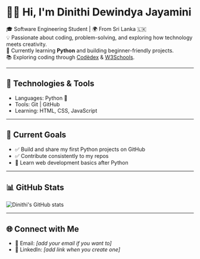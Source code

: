 # 👩‍💻 Hi, I'm Dinithi Dewindya Jayamini  

🎓 Software Engineering Student | 🌍 From Sri Lanka 🇱🇰  
💡 Passionate about coding, problem-solving, and exploring how technology meets creativity.  
🚀 Currently learning **Python** and building beginner-friendly projects.  
📚 Exploring coding through [Codèdex](https://www.codedex.io) & [W3Schools](https://www.w3schools.com/python/).  

---

## 🔧 Technologies & Tools
- Languages: Python 🐍  
- Tools: Git | GitHub  
- Learning: HTML, CSS, JavaScript  

---

## 📌 Current Goals
- ✅ Build and share my first Python projects on GitHub  
- ✅ Contribute consistently to my repos  
- 🚀 Learn web development basics after Python  

---

## 📊 GitHub Stats
![Dinithi's GitHub stats](https://github-readme-stats.vercel.app/api?username=dinijay04&show_icons=true&theme=radical)  

---

## 🌐 Connect with Me
- 📩 Email: *[add your email if you want to]*  
- 💼 LinkedIn: *[add link when you create one]*
